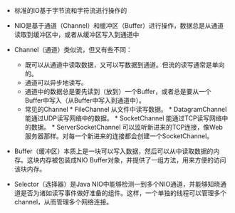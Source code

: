 
* 标准的IO基于字节流和字符流进行操作的

* NIO是基于通道（Channel）和缓冲区（Buffer）进行操作，数据总是从通道读取到缓冲区中，或者从缓冲区写入到通道中

* Channel（通道）类似流，但又有些不同：
  * 既可以从通道中读取数据，又可以写数据到通道。但流的读写通常是单向的。
  * 通道可以异步地读写。
  * 通道中的数据总是要先读到（放到）一个Buffer，或者总是要从一个Buffer中写入（从Buffer中写入到通道中）。
  * 常见的Channel
        * FileChannel 从文件中读写数据。
        * DatagramChannel 能通过UDP读写网络中的数据。
        * SocketChannel 能通过TCP读写网络中的数据。
        * ServerSocketChannel 可以监听新进来的TCP连接，像Web服务器那样。对每一个新进来的连接都会创建一个SocketChannel。

* Buffer（缓冲区）本质上是一块可以写入数据，然后可以从中读取数据的内存。这块内存被包装成NIO Buffer对象，并提供了一组方法，用来方便的访问该块内存。

* Selector（选择器）是Java NIO中能够检测一到多个NIO通道，并能够知晓通道是否为诸如读写事件做好准备的组件。这样，一个单独的线程可以管理多个channel，从而管理多个网络连接。


 